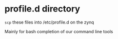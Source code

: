 # profile.d directory

`scp` these files into /etc/profile.d on the zynq

Mainly for bash completion of our command line tools
